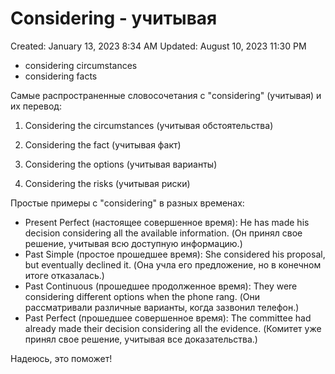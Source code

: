 # Considering - учитывая

Created: January 13, 2023 8:34 AM
Updated: August 10, 2023 11:30 PM

- considering circumstances
- considering facts

Самые распространенные словосочетания с "considering" (учитывая) и их перевод:

1. Considering the circumstances (учитывая обстоятельства)

1. Considering the fact (учитывая факт)

1. Considering the options (учитывая варианты)

1. Considering the risks (учитывая риски)

Простые примеры с "considering" в разных временах:

- Present Perfect (настоящее совершенное время): He has made his decision considering all the available information. (Он принял свое решение, учитывая всю доступную информацию.)
- Past Simple (простое прошедшее время): She considered his proposal, but eventually declined it. (Она учла его предложение, но в конечном итоге отказалась.)
- Past Continuous (прошедшее продолженное время): They were considering different options when the phone rang. (Они рассматривали различные варианты, когда зазвонил телефон.)
- Past Perfect (прошедшее совершенное время): The committee had already made their decision considering all the evidence. (Комитет уже принял свое решение, учитывая все доказательства.)

Надеюсь, это поможет!